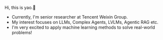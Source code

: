 Hi, this is yao.👏 

- Currently, I'm senior researcher at Tencent Weixin Group. 
- My interest focuses on LLMs, Complex Agents, LVLMs, Agentic RAG etc. 
- I'm very excited to apply machine learning methods to solve real-world problems!
